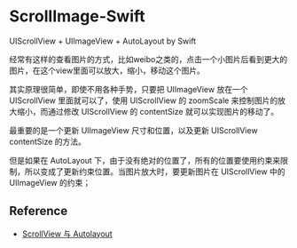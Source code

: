 ScrollImage-Swift
=================

UIScrollView + UIImageView + AutoLayout by Swift

经常有这样的查看图片的方式，比如weibo之类的，点击一个小图片后看到更大的图片，在这个view里面可以放大，缩小，移动这个图片。

其实原理很简单，即使不用各种手势，只要把 UIImageView 放在一个  UIScrollView 里面就可以了，使用 UIScrollView 的 zoomScale 来控制图片的放大缩小，而通过修改 UIScrollView 的 contentSize 就可以实现图片的移动了。

最重要的是一个更新 UIImageView 尺寸和位置，以及更新 UIScrollView contentSize 的方法。

但是如果在 AutoLayout 下，由于没有绝对的位置了，所有的位置要使用约束来限制，所以变成了更新约束位置。当图片放大时，要更新图片在 UIScrollView 中的 UIImageView 的约束；

## Reference
* [ScrollView 与 Autolayout](http://nonomori.farbox.com/post/scrollview-yu-autolayout)